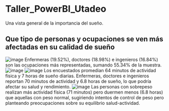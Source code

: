 # Taller_PowerBI_Utadeo
Una vista general de la importancia del sueño.
## Que tipo de personas y ocupaciones se ven más afectadas en su calidad de sueño
![image](https://github.com/user-attachments/assets/c0f11375-30a7-414d-87c9-9adc98637e5d)
Enfermeras (19.52%), doctores (18.98%) e ingenieros (16.84%) son las ocupaciones más representadas, sumando 55.34% de la muestra.
![image](https://github.com/user-attachments/assets/002fde25-985a-4d2d-a9b9-255b521ecd50)
![image](https://github.com/user-attachments/assets/e21ce28b-53e2-4d1a-bfa6-104449888998)
Los encuestados promedian 64 minutos de actividad física y 7 horas de sueño diarias. Enfermeras, doctores e ingenieros reportan 70 minutos de actividad y 6.8 horas de sueño, lo que podría afectar su salud y rendimiento.
![image](https://github.com/user-attachments/assets/f397fd0e-7cc0-4896-9337-881526d77f26)
Las personas con sobrepeso realizan más actividad física (71 minutos) pero duermen menos (6.8 horas) que aquellas con peso normal, sugiriendo intentos de control de peso pero planteando preocupaciones sobre su equilibrio salud-actividad.
